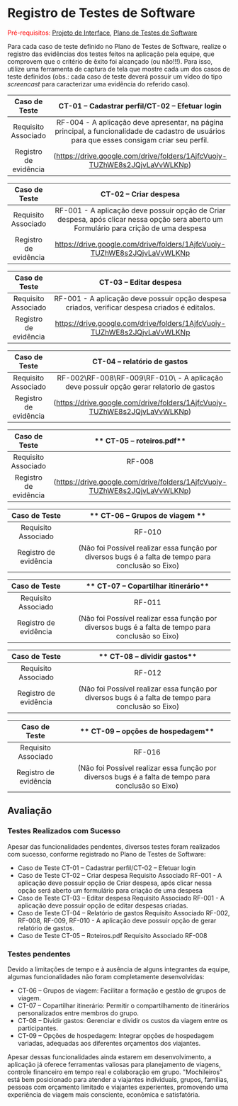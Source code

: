 # Registro de Testes de Software

<span style="color:red">Pré-requisitos: <a href="3-Projeto de Interface.md"> Projeto de Interface</a></span>, <a href="8-Plano de Testes de Software.md"> Plano de Testes de Software</a>

Para cada caso de teste definido no Plano de Testes de Software, realize o registro das evidências dos testes feitos na aplicação pela equipe, que comprovem que o critério de êxito foi alcançado (ou não!!!). Para isso, utilize uma ferramenta de captura de tela que mostre cada um dos casos de teste definidos (obs.: cada caso de teste deverá possuir um vídeo do tipo _screencast_ para caracterizar uma evidência do referido caso).

| **Caso de Teste** 	| **CT-01 – Cadastrar perfil/CT-02 – Efetuar login** 	|
|:---:	|:---:	|
|	Requisito Associado 	| RF-004 - A aplicação deve apresentar, na página principal, a funcionalidade de cadastro de usuários para que esses consigam criar seu perfil. |
|Registro de evidência | (https://drive.google.com/drive/folders/1AjfcVuoiy-TUZhWE8s2JQjvLaVvWLKNp)|

| **Caso de Teste** 	| CT-02 – Criar despesa	|
|:---:	|:---:	|
|	Requisito Associado 	| RF-001 - A aplicação deve possuir opção de Criar despesa, após clicar nessa opção sera aberto um Formulário para crição de uma despesa |
|Registro de evidência |  https://drive.google.com/drive/folders/1AjfcVuoiy-TUZhWE8s2JQjvLaVvWLKNp |

| **Caso de Teste** 	| CT-03 – Editar despesa	|
|:---:	|:---:	|
|	Requisito Associado 	|RF-001 - A aplicação deve possuir opção despesa criados, verificar despesa criados é editalos. |
|Registro de evidência | https://drive.google.com/drive/folders/1AjfcVuoiy-TUZhWE8s2JQjvLaVvWLKNp |

| **Caso de Teste** 	| CT-04 – relatório de gastos	|
|:---:	|:---:	|
|	Requisito Associado 	| RF-002\RF-008\RF-009\RF-010\ - A aplicação deve possuir opção gerar relatorio de gastos |
|Registro de evidência | (https://drive.google.com/drive/folders/1AjfcVuoiy-TUZhWE8s2JQjvLaVvWLKNp)|

| **Caso de Teste** 	| ** CT-05 – roteiros.pdf** 	|
|:---:	|:---:	|
|	Requisito Associado 	| RF-008 |
|Registro de evidência | (https://drive.google.com/drive/folders/1AjfcVuoiy-TUZhWE8s2JQjvLaVvWLKNp) |

| **Caso de Teste** 	| ** CT-06 – Grupos de viagem ** 	|
|:---:	|:---:	|
|	Requisito Associado 	| RF-010 |
|Registro de evidência |  (Não foi Possível realizar essa função por diversos bugs é a falta de tempo para conclusão so Eixo)| |

| **Caso de Teste** 	| ** CT-07 – Copartilhar itinerário** 	|
|:---:	|:---:	|
|	Requisito Associado 	| RF-011|
|Registro de evidência | (Não foi Possível realizar essa função por diversos bugs é a falta de tempo para conclusão so Eixo)|

| **Caso de Teste** 	| ** CT-08 – dividir gastos** 	|
|:---:	|:---:	|
|	Requisito Associado 	| RF-012 |
|Registro de evidência | (Não foi Possível realizar essa função por diversos bugs é a falta de tempo para conclusão so Eixo)|

| **Caso de Teste** 	| ** CT-09 – opções de hospedagem** 	|
|:---:	|:---:	|
|	Requisito Associado 	| RF-016 |
|Registro de evidência | (Não foi Possível realizar essa função por diversos bugs é a falta de tempo para conclusão so Eixo)|





## Avaliação

### Testes Realizados com Sucesso
Apesar das funcionalidades pendentes, diversos testes foram realizados com sucesso, conforme registrado no Plano de Testes de Software:

- Caso de Teste	CT-01 – Cadastrar perfil/CT-02 – Efetuar login
- Caso de Teste	CT-02 – Criar despesa
Requisito Associado	RF-001 - A aplicação deve possuir opção de Criar despesa, após clicar nessa opção será aberto um formulário para criação de uma despesa
- Caso de Teste	CT-03 – Editar despesa
Requisito Associado	RF-001 - A aplicação deve possuir opção de editar despesas criadas.
- Caso de Teste	CT-04 – Relatório de gastos
Requisito Associado	RF-002, RF-008, RF-009, RF-010 - A aplicação deve possuir opção de gerar relatório de gastos.
- Caso de Teste	CT-05 – Roteiros.pdf
Requisito Associado	RF-008


### Testes pendentes

Devido a limitações de tempo e à ausência de alguns integrantes da equipe, algumas funcionalidades não foram completamente desenvolvidas:

- CT-06 – Grupos de viagem: Facilitar a formação e gestão de grupos de viagem.
- CT-07 – Copartilhar itinerário: Permitir o compartilhamento de itinerários personalizados entre membros do grupo.
- CT-08 – Dividir gastos: Gerenciar e dividir os custos da viagem entre os participantes.
- CT-09 – Opções de hospedagem: Integrar opções de hospedagem variadas, adequadas aos diferentes orçamentos dos viajantes.

Apesar dessas funcionalidades ainda estarem em desenvolvimento, a aplicação já oferece ferramentas valiosas para planejamento de viagens, controle financeiro em tempo real e colaboração em grupo. "Mochileiros" está bem posicionado para atender a viajantes individuais, grupos, famílias, pessoas com orçamento limitado e viajantes experientes, promovendo uma experiência de viagem mais consciente, econômica e satisfatória.
